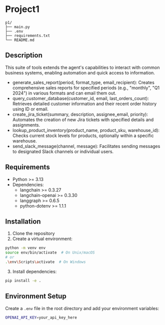 # Project1

```
p1/
├── main.py
├── .env
├── requirements.txt
└── README.md
```

## Description

This suite of tools extends the agent's capabilities to interact with common business systems, enabling automation and quick access to information.

- generate_sales_report(period, format_type, email_recipient): Creates comprehensive sales reports for specified periods (e.g., "monthly", "Q1 2024") in various formats and can email them out.
- query_customer_database(customer_id, email, last_orders_count): Retrieves detailed customer information and their recent order history using ID or email.
- create_jira_ticket(summary, description, assignee_email, priority): Automates the creation of new Jira tickets with specified details and assignments.
- lookup_product_inventory(product_name, product_sku, warehouse_id): Checks current stock levels for products, optionally within a specific warehouse.
- send_slack_message(channel, message): Facilitates sending messages to designated Slack channels or individual users.

## Requirements

- Python >= 3.13
- Dependencies:
  - langchain >= 0.3.27
  - langchain-openai >= 0.3.30
  - langgraph >= 0.6.5
  - python-dotenv >= 1.1.1

## Installation

1. Clone the repository
2. Create a virtual environment:
```sh
python -m venv env
source env/bin/activate  # On Unix/macOS
# or
.\env\Scripts\activate  # On Windows
```
3. Install dependencies:
```sh
pip install -e .
```

## Environment Setup

Create a `.env` file in the root directory and add your environment variables:
```sh
OPENAI_API_KEY=your_api_key_here
```